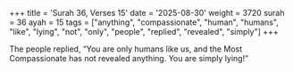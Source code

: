 +++
title = 'Surah 36, Verses 15'
date = '2025-08-30'
weight = 3720
surah = 36
ayah = 15
tags = ["anything", "compassionate", "human", "humans", "like", "lying", "not", "only", "people", "replied", "revealed", "simply"]
+++

The people replied, “You are only humans like us, and the Most Compassionate has not revealed anything. You are simply lying!”